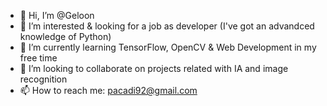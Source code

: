 - 👋 Hi, I’m @Geloon
- 👀 I’m interested & looking for a job as developer (I've got an advandced knowledge of Python)
- 🌱 I’m currently learning TensorFlow, OpenCV & Web Development in my free time
- 💞️ I’m looking to collaborate on projects related with IA and image recognition
- 📫 How to reach me: pacadi92@gmail.com

<!---
Geloon/Geloon is a ✨ special ✨ repository because its `README.md` (this file) appears on your GitHub profile.
You can click the Preview link to take a look at your changes.
--->
